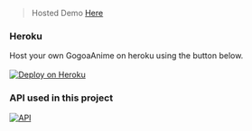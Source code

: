 > Hosted Demo [Here](https://gogoanimetv.ga/)

### Heroku
Host your own GogoaAnime on heroku using the button below.\
<br/>
[![Deploy on Heroku](https://www.herokucdn.com/deploy/button.svg)](https://github.com/BOT778-host/shaantv/tree/main)

### API used in this project
[![API](https://gogoanimetv.ga/img/logo.png)](https://github.com/shashankktiwariii/gogoanime-api.git)


